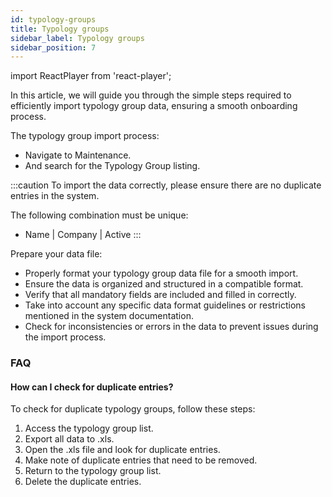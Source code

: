 ```yaml
---
id: typology-groups
title: Typology groups
sidebar_label: Typology groups
sidebar_position: 7
---
```


import ReactPlayer from 'react-player';

In this article, we will guide you through the simple steps required to efficiently import typology group data, ensuring a smooth onboarding process.

The typology group import process:

- Navigate to Maintenance.
- And search for the Typology Group listing.

<ReactPlayer controls muted url='/video/import-typology-group.mov' />

:::caution
To import the data correctly, please ensure there are no duplicate entries in the system.

The following combination must be unique:

- Name | Company | Active
  :::

Prepare your data file:

- Properly format your typology group data file for a smooth import.
- Ensure the data is organized and structured in a compatible format.
- Verify that all mandatory fields are included and filled in correctly.
- Take into account any specific data format guidelines or restrictions mentioned in the system documentation.
- Check for inconsistencies or errors in the data to prevent issues during the import process.

### FAQ

#### How can I check for duplicate entries?

To check for duplicate typology groups, follow these steps:

1. Access the typology group list.
2. Export all data to .xls.
3. Open the .xls file and look for duplicate entries.
4. Make note of duplicate entries that need to be removed.
5. Return to the typology group list.
6. Delete the duplicate entries.
